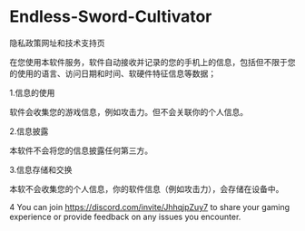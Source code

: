 # Endless-Sword-Cultivator

隐私政策网址和技术支持页

在您使用本软件服务，软件自动接收并记录的您的手机上的信息，包括但不限于您的使用的语言、访问日期和时间、软硬件特征信息等数据；

1.信息的使用

软件会收集您的游戏信息，例如攻击力。但不会关联你的个人信息。

2.信息披露

本软件不会将您的信息披露任何第三方。

3.信息存储和交换

本软不会收集您的个人信息，你的软件信息（例如攻击力），会存储在设备中。

4 You can join https://discord.com/invite/JhhqjpZuy7 to share your gaming experience or provide feedback on any issues you encounter.
